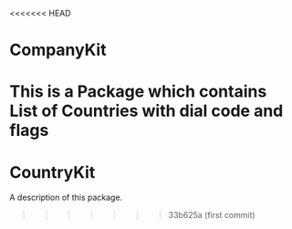 <<<<<<< HEAD
# CompanyKit
This is a Package which contains List of Countries with dial code and flags
=======
# CountryKit

A description of this package.
>>>>>>> 33b625a (first commit)
